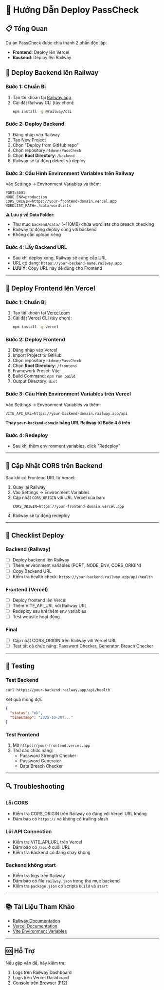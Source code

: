 # 🚀 Hướng Dẫn Deploy PassCheck

## 📋 Tổng Quan

Dự án PassCheck được chia thành 2 phần độc lập:
- **Frontend**: Deploy lên Vercel
- **Backend**: Deploy lên Railway

## 🔧 Deploy Backend lên Railway

### Bước 1: Chuẩn Bị
1. Tạo tài khoản tại [Railway.app](https://railway.app/)
2. Cài đặt Railway CLI (tùy chọn):
   ```bash
   npm install -g @railway/cli
   ```

### Bước 2: Deploy Backend
1. Đăng nhập vào Railway
2. Tạo New Project
3. Chọn "Deploy from GitHub repo"
4. Chọn repository `ntdovn/PassCheck`
5. Chọn **Root Directory**: `/backend`
6. Railway sẽ tự động detect và deploy

### Bước 3: Cấu Hình Environment Variables trên Railway
Vào Settings → Environment Variables và thêm:
```
PORT=3001
NODE_ENV=production
CORS_ORIGIN=https://your-frontend-domain.vercel.app
WORDLIST_PATH=./data/wordlists
```

**⚠️ Lưu ý về Data Folder:**
- Thư mục `backend/data/` (~110MB) chứa wordlists cho breach checking
- Railway tự động deploy cùng với backend
- Không cần upload riêng

### Bước 4: Lấy Backend URL
- Sau khi deploy xong, Railway sẽ cung cấp URL
- URL có dạng: `https://your-backend-name.railway.app`
- **LƯU Ý**: Copy URL này để dùng cho Frontend

---

## 🎨 Deploy Frontend lên Vercel

### Bước 1: Chuẩn Bị
1. Tạo tài khoản tại [Vercel.com](https://vercel.com/)
2. Cài đặt Vercel CLI (tùy chọn):
   ```bash
   npm install -g vercel
   ```

### Bước 2: Deploy Frontend
1. Đăng nhập vào Vercel
2. Import Project từ GitHub
3. Chọn repository `ntdovn/PassCheck`
4. Chọn **Root Directory**: `/frontend`
5. Framework Preset: Vite
6. Build Command: `npm run build`
7. Output Directory: `dist`

### Bước 3: Cấu Hình Environment Variables trên Vercel
Vào Settings → Environment Variables và thêm:
```
VITE_API_URL=https://your-backend-domain.railway.app/api
```
**Thay `your-backend-domain` bằng URL Railway từ Bước 4 ở trên**

### Bước 4: Redeploy
- Sau khi thêm environment variables, click "Redeploy"

---

## 🔄 Cập Nhật CORS trên Backend

Sau khi có Frontend URL từ Vercel:
1. Quay lại Railway
2. Vào Settings → Environment Variables
3. Cập nhật `CORS_ORIGIN` với URL Vercel của bạn:
   ```
   CORS_ORIGIN=https://your-frontend-domain.vercel.app
   ```
4. Railway sẽ tự động redeploy

---

## 📝 Checklist Deploy

### Backend (Railway)
- [ ] Deploy backend lên Railway
- [ ] Thêm environment variables (PORT, NODE_ENV, CORS_ORIGIN)
- [ ] Copy Backend URL
- [ ] Kiểm tra health check: `https://your-backend.railway.app/api/health`

### Frontend (Vercel)
- [ ] Deploy frontend lên Vercel
- [ ] Thêm VITE_API_URL với Railway URL
- [ ] Redeploy sau khi thêm env variables
- [ ] Test website hoạt động

### Final
- [ ] Cập nhật CORS_ORIGIN trên Railway với Vercel URL
- [ ] Test tất cả chức năng: Password Checker, Generator, Breach Checker

---

## 🧪 Testing

### Test Backend
```bash
curl https://your-backend.railway.app/api/health
```

Kết quả mong đợi:
```json
{
  "status": "ok",
  "timestamp": "2025-10-20T..."
}
```

### Test Frontend
1. Mở `https://your-frontend.vercel.app`
2. Thử các chức năng:
   - Password Strength Checker
   - Password Generator
   - Data Breach Checker

---

## 🔍 Troubleshooting

### Lỗi CORS
- Kiểm tra CORS_ORIGIN trên Railway có đúng với Vercel URL không
- Đảm bảo có `https://` và không có trailing slash

### Lỗi API Connection
- Kiểm tra VITE_API_URL trên Vercel
- Đảm bảo có `/api` ở cuối URL
- Kiểm tra Backend có đang chạy không

### Backend không start
- Kiểm tra logs trên Railway
- Đảm bảo có file `railway.json` trong thư mục backend
- Kiểm tra `package.json` có scripts `build` và `start`

---

## 📚 Tài Liệu Tham Khảo

- [Railway Documentation](https://docs.railway.app/)
- [Vercel Documentation](https://vercel.com/docs)
- [Vite Environment Variables](https://vitejs.dev/guide/env-and-mode.html)

---

## 🆘 Hỗ Trợ

Nếu gặp vấn đề, hãy kiểm tra:
1. Logs trên Railway Dashboard
2. Logs trên Vercel Dashboard
3. Console trên Browser (F12)
